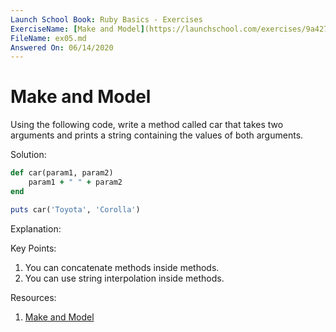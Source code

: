 ```yaml
---
Launch School Book: Ruby Basics - Exercises
ExerciseName: [Make and Model](https://launchschool.com/exercises/9a42782e)
FileName: ex05.md
Answered On: 06/14/2020
---
```


# Make and Model

Using the following code, write a method called car that takes two arguments 
and prints a string containing the values of both arguments.

Solution:
```ruby
def car(param1, param2)
    param1 + " " + param2
end

puts car('Toyota', 'Corolla')
```

Explanation: 

Key Points:
1. You can concatenate methods inside methods.
2. You can use string interpolation inside methods.

Resources:
1. [Make and Model](https://launchschool.com/exercises/9a42782e)